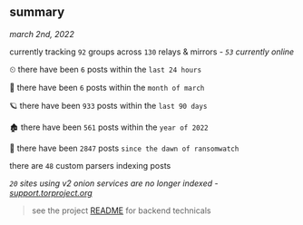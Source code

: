 
## summary
_march 2nd, 2022_

currently tracking `92` groups across `130` relays & mirrors - _`53` currently online_

⏲ there have been `6` posts within the `last 24 hours`

🦈 there have been `6` posts within the `month of march`

🪐 there have been `933` posts within the `last 90 days`

🏚 there have been `561` posts within the `year of 2022`

🦕 there have been `2847` posts `since the dawn of ransomwatch`

there are `48` custom parsers indexing posts

_`20` sites using v2 onion services are no longer indexed - [support.torproject.org](https://support.torproject.org/onionservices/v2-deprecation/)_

> see the project [README](https://github.com/thetanz/ransomwatch#ransomwatch--) for backend technicals
